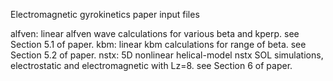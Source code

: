 Electromagnetic gyrokinetics paper input files

alfven: linear alfven wave calculations for various beta and kperp. see Section 5.1 of paper.
kbm: linear kbm calculations for range of beta. see Section 5.2 of paper.
nstx: 5D nonlinear helical-model nstx SOL simulations, electrostatic and electromagnetic with Lz=8. see Section 6 of paper.



